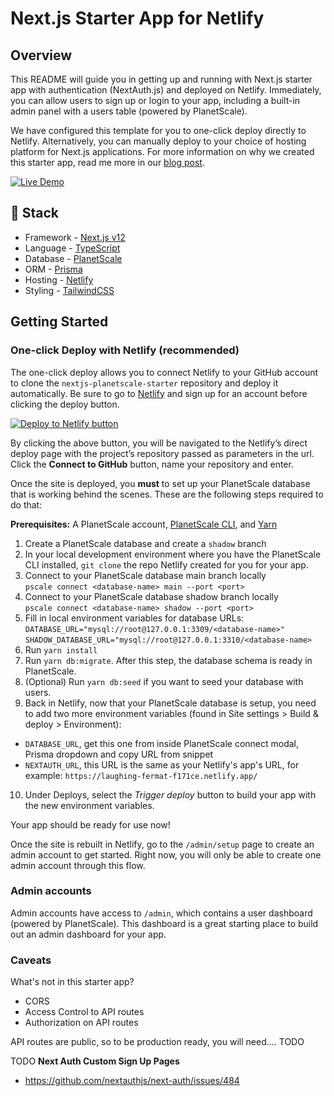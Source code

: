 # Next.js Starter App for Netlify

## Overview

This README will guide you in getting up and running with Next.js starter app with authentication (NextAuth.js) and deployed on Netlify. Immediately, you can allow users to sign up or login to your app, including a built-in admin panel with a users table (powered by PlanetScale).

We have configured this template for you to one-click deploy directly to Netlify. Alternatively, you can manually deploy to your choice of hosting platform for Next.js applications. For more information on why we created this starter app, read me more in our [blog post]().

[![Live Demo](https://example.com/live-demo-button)](https://example.com)

## 🥞 Stack

- Framework - [Next.js v12](https://nextjs.org)
- Language - [TypeScript](https://www.typescriptlang.org/)
- Database - [PlanetScale](https://planetscale.com)
- ORM - [Prisma](https://prisma.io)
- Hosting - [Netlify](https://netlify.com)
- Styling - [TailwindCSS](https://tailwindcss.com)

## Getting Started

### One-click Deploy with Netlify (recommended)

The one-click deploy allows you to connect Netlify to your GitHub account to clone the `nextjs-planetscale-starter` repository and deploy it automatically. Be sure to go to [Netlify](https://app.netlify.com/signup) and sign up for an account before clicking the deploy button.

[![Deploy to Netlify button](https://www.netlify.com/img/deploy/button.svg)](https://app.netlify.com/start/deploy?repository=https://github.com/planetscale/nextjs-planetscale-starter)

By clicking the above button, you will be navigated to the Netlify’s direct deploy page with the project’s repository passed as parameters in the url. Click the **Connect to GitHub** button, name your repository and enter. 

Once the site is deployed, you **must** to set up your PlanetScale database that is working behind the scenes. These are the following steps required to do that: 

**Prerequisites:**
A PlanetScale account, [PlanetScale CLI](https://github.com/planetscale/cli#installation), and [Yarn](https://yarnpkg.com/getting-started/install)

1. Create a PlanetScale database and create a `shadow` branch
2. In your local development environment where you have the PlanetScale CLI installed, `git clone` the repo Netlify created for you for your app.
3. Connect to your PlanetScale database main branch locally \
   `pscale connect <database-name> main --port <port>`
4. Connect to your PlanetScale database shadow branch locally  \
   `pscale connect <database-name> shadow --port <port>`
5. Fill in local environment variables for database URLs:\
   `DATABASE_URL="mysql://root@127.0.0.1:3309/<database-name>"` \
   `SHADOW_DATABASE_URL="mysql://root@127.0.0.1:3310/<database-name>` 
6. Run `yarn install`
7. Run `yarn db:migrate`. After this step, the database schema is ready in PlanetScale.
8. (Optional) Run `yarn db:seed` if you want to seed your database with users.
9. Back in Netlify, now that your PlanetScale database is setup, you need to add two more environment variables (found in Site settings > Build & deploy > Environment): 
- `DATABASE_URL`, get this one from inside PlanetScale connect modal, Prisma dropdown and copy URL from snippet
- `NEXTAUTH_URL`, this URL is the same as your Netlify's app's URL, for example: `https://laughing-fermat-f171ce.netlify.app/`
10. Under Deploys, select the *Trigger deploy* button to build your app with the new environment variables. 

Your app should be ready for use now!

Once the site is rebuilt in Netlify, go to the `/admin/setup` page to create an admin account to get started. Right now, you will only be able to create one admin account through this flow. 

### Admin accounts

Admin accounts have access to `/admin`, which contains a user dashboard (powered by PlanetScale). This dashboard is a great starting place to build out an admin dashboard for your app. 

### Caveats

What's not in this starter app?
- CORS
- Access Control to API routes
- Authorization on API routes

API routes are public, so to be production ready, you will need.... TODO

TODO 
**Next Auth Custom Sign Up Pages**
- https://github.com/nextauthjs/next-auth/issues/484